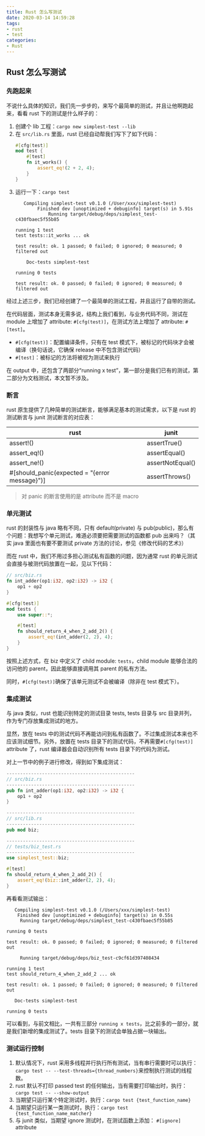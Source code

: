 ```yaml
---
title: Rust 怎么写测试
date: 2020-03-14 14:59:28
tags: 
- rust
- test
categories:
- Rust
---
```


## Rust 怎么写测试
### 先跑起来
不说什么具体的知识，我们先一步步的，来写个最简单的测试，并且让他啊跑起来，看看 rust 下的测试是什么样子的：
1. 创建个 lib 工程：`cargo new simplest-test --lib`
2. 在 `src/lib.rs` 里面，rust 已经自动帮我们写下了如下代码：
    ```rust
    #[cfg(test)]
    mod test {
        #[test]
        fn it_works() {
            assert_eq!(2 + 2, 4);
        }
    }
    ```
3. 运行一下：`cargo test`
    ```
       Compiling simplest-test v0.1.0 (/User/xxx/simplest-test)
            Finished dev [unoptimized + debuginfo] target(s) in 5.91s
                Running target/debug/deps/simplest_test-c430fbaec5f55b85

    running 1 test
    test tests::it_works ... ok

    test result: ok. 1 passed; 0 failed; 0 ignored; 0 measured; 0 filtered out

        Doc-tests simplest-test

    running 0 tests

    test result: ok. 0 passed; 0 failed; 0 ignored; 0 measured; 0 filtered out
    ```

经过上述三步，我们已经创建了一个最简单的测试工程，并且运行了自带的测试。

在代码层面，测试本身无需多说，结构上我们看到，与业务代码不同，测试在 module 上增加了 attribute: `#[cfg(test)]`，在测试方法上增加了 attribute: `#[test]`。
- `#[cfg(test)]`：配置编译条件，只有在 test 模式下，被标记的代码块才会被编译（换句话说，它确保 release 中不包含测试代码）
- `#[test]`：被标记的方法将被视为测试来执行

在 output 中，还包含了两部分“running x test”，第一部分是我们已有的测试，第二部分为文档测试，本文暂不涉及。

### 断言
rust 原生提供了几种简单的测试断言，能够满足基本的测试需求，以下是 rust 的测试断言与 junit 测试断言的对应表：

rust | junit
---|---
assert!() | assertTrue()
assert_eq!() | assertEqual()
assert_ne!() | assertNotEqual()
#[should_panic(expected = "{error message}")] | assertThrows()

> 对 panic 的断言使用的是 attribute 而不是 macro

### 单元测试
rust 的封装性与 java 略有不同，只有 default(private) 与 pub(public)，那么有个问题：我想写个单元测试，难道必须要把需要测试的函数都 pub 出来吗？（其实 java 里面也有要不要测试 private 方法的讨论，参见《修改代码的艺术》）

而在 rust 中，我们不用过多担心测试私有函数的问题，因为通常 rust 的单元测试会直接与被测代码放置在一起，见以下代码：
```rust
// src/biz.rs
fn int_adder(op1:i32, op2:i32) -> i32 {
    op1 + op2
}

#[cfg(test)]
mod tests {
    use super::*;

    #[test]
    fn should_return_4_when_2_add_2() {
        assert_eq!(int_adder(2, 2), 4);
    }
}
```
按照上述方式，在 biz 中定义了 child module: `tests`，child module 能够合法的访问他的 parent，因此能够直接调用其 parent 的私有方法。

同时，`#[cfg(test)]`确保了该单元测试不会被编译（除非在 test 模式下）。

### 集成测试
与 java 类似，rust 也能识别特定的测试目录 tests, tests 目录与 src 目录并列，作为专门存放集成测试的地方。

显然，放在 tests 中的测试代码不再能访问到私有函数了。不过集成测试本来也不应该测试细节。另外，放置在 tests 目录下的测试代码，不再需要`#[cfg(test)]` attribute 了，rust 编译器会自动识别所有 tests 目录下的代码为测试。

对上一节中的例子进行修改，得到如下集成测试：
```rust
-----------------------------------------------
// src/biz.rs
-----------------------------------------------
pub fn int_adder(op1:i32, op2:i32) -> i32 {
    op1 + op2
}

-----------------------------------------------
// src/lib.rs
-----------------------------------------------
pub mod biz;

-----------------------------------------------
// tests/biz_test.rs
-----------------------------------------------
use simplest_test::biz;

#[test]
fn should_return_4_when_2_add_2() {
    assert_eq!(biz::int_adder(2, 2), 4);
}
```

再看看测试输出：
```
   Compiling simplest-test v0.1.0 (/Users/xxx/simplest-test)
    Finished dev [unoptimized + debuginfo] target(s) in 0.55s
     Running target/debug/deps/simplest_test-c430fbaec5f55b85

running 0 tests

test result: ok. 0 passed; 0 failed; 0 ignored; 0 measured; 0 filtered out

     Running target/debug/deps/biz_test-c9cf61d397408434

running 1 test
test should_return_4_when_2_add_2 ... ok

test result: ok. 1 passed; 0 failed; 0 ignored; 0 measured; 0 filtered out

   Doc-tests simplest-test

running 0 tests
```
可以看到，与前文相比，一共有三部分 `running x tests`，比之前多的一部分，就是我们新增的集成测试了。tests 目录下的测试会单独占据一块输出。

### 测试运行控制
1. 默认情况下，rust 采用多线程并行执行所有测试，当有串行需要时可以执行：`cargo test -- --test-threads={thread_numbers}`来控制执行测试的线程数。
2. rust 默认不打印 passed test 的任何输出，当有需要打印输出时，执行：`cargo test -- --show-output`
3. 当期望只运行某个特定测试时，执行：`cargo test {test_function_name}`
4. 当期望只运行某一类测试时，执行：`cargo test {test_function_name_matcher}`
5. 与 junit 类似，当期望 ignore 测试时，在测试函数上添加： `#[ignore]` attribute
